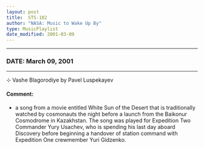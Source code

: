 ```yaml
---
layout: post
title:  STS-102
author: "NASA: Music to Wake Up By"
type: MusicPlaylist
date_modified: 2001-03-09
---
```


----
### DATE: March 09, 2001
----
⊹ Vashe Blagorodiye by Pavel Luspekayev

#### Comment:
* a song from a movie entitled White Sun of the Desert that is traditionally watched by cosmonauts the night before a launch from the Baikonur Cosmodrome in Kazakhstan. The song was played for Expedition Two Commander Yury Usachev, who is spending his last day aboard Discovery before beginning a handover of station command with Expedition One crewmember Yuri Gidzenko.

